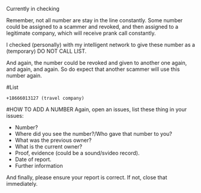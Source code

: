 Currently in checking

Remember, not all number are stay in the line constantly. Some number could be assigned to a scammer and revoked, and then assigned to a legitimate company, which will receive prank call constantly.

I checked (personally) with my intelligent network to give these number as a (temporary) DO NOT CALL LIST.

And again, the number could be revoked and given to another one again, and again, and again. So do expect that another scammer will use this number again.


#List
```
+18666013127 (travel company)
```

#HOW TO ADD A NUMBER
Again, open an issues, list these thing in your issues:
- Number?
- Where did you see the number?/Who gave that number to you?
- What was the previous owner?
- What is the current owner?
- Proof, evidence (could be a sound/svideo record).
- Date of report.
- Further information

And finally, please ensure your report is correct. If not, close that immediately.
